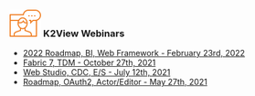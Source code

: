 ### ![](images/webinar_icon.png) K2View Webinars



<ul>
<li><a href="/community/webinars/webinar_20220223/20220223_Webinar_Agenda_And_Speakers.md">2022 Roadmap, BI, Web Framework - February 23rd, 2022</a></li>  
<li><a href="/community/webinars/webinar_20211027/20211027_Webinar_Agenda_And_Speakers.md">Fabric 7, TDM - October 27th, 2021</a></li>  
<li><a href="/community/webinars/webinar_20210712/20210712_Webinar_Agenda_And_Speakers.md">Web Studio, CDC, E/S - July 12th, 2021</a></li>
<li><a href="/community/webinars/webinar_20210527/20210712_Webinar_Agenda_And_Speakers.md">Roadmap, OAuth2, Actor/Editor -  May 27th, 2021</a></li>
</ul>


